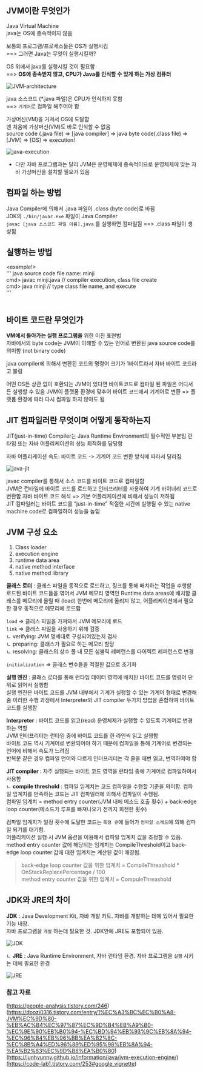 ## JVM이란 무엇인가 
Java Virtual Machine    
java는 OS에 종속적이지 않음 

보통의 프로그램/프로세스들은 OS가 실행시킴      
==> 그러면 Java는 무엇이 실행시킬까?        

OS 위에서 java를 실행시킬 것이 필요함       
==> **OS에 종속받지 않고, CPU가 Java를 인식할 수 있게 하는 가상 컴퓨터**      
   
      
![JVM-architecture](./assets/jvm-architecture.png)      
   
java 소스코드 (*.java 파일)은 CPU가 인식하지 못함       
==> `기계어`로 컴파일 해주어야 함        
   

   
가상머신(VM)을 거쳐서 OS에 도달함   
맨 처음에 가상머신(VM)도 바로 인식할 수 없음    
source code (.java file) => [java compiler] => java byte code(.class file) => [JVM] => [OS] => execution!   
   
![java-execution](./assets/java-execution.jpg)  

* 다만 자바 프로그램과는 달리 JVM은 운영체제에 종속적이므로 운영체제에 맞는 자바 가상머신을 설치할 필요가 있음      

## 컴파일 하는 방법 

Java Compiler에 의해서 .java 파일이 .class (byte code)로 바뀜   
JDK의 `./bin/javac.exe` 파일이 Java Compiler    
`javac [java 소스코드 파일 이름].java` 를 실행하면 컴파일됨 
==> .class 파일이 생성됨    

## 실행하는 방법    

<example!>  
'''
java source code file name: minji   
cmd> javac minji.java  // compiler execution, class file create     
cmd> java minji        // type class file name, and execute     
'''  
&nbsp;

## 바이트 코드란 무엇인가   
**VM에서 돌아가는 실행 프로그램을** 위한 이진 표현법    
자바에서의 byte code는 JVM이 이해할 수 있는 언어로 변환된 java source code를 의미함 (not binary code)   

java compiler에 의해서 변환된 코드의 명령어 크기가 1바이트라서 자바 바이트 코드라고 불림    

어떤 OS든 상관 없이 호환되는 JVM이 있다면 바이트코드로 컴파일 된 파일은 어디서든 실행할 수 있음 
JVM이 플랫폼 환경에 맞추어 바이트 코드에서 기계어로 변환 => 플랫폼 환경에 따라 다시 컴파일 하지 않아도 됨   


## JIT 컴파일러란 무엇이며 어떻게 동작하는지    
JIT(just-in-time) Compiler는 Java Runtime Environment의 필수적인 부분임 
런타임 또는 자바 어플리케이션의 성능 최적화를 담당함    

자바 어플리케이션 속도: 바이트 코드 -> 기계어 코드 변환 방식에 따라서 달라짐    

![java-jit](./assets/java-jit.png)

javac compiler를 통해서 소스 코드를 바이트 코드로 컴파일함  
JVM은 런타임에 바이트 코드를 로드하고 인터프리터를 사용하여 기계 바이너리 코드로 변환함 
자바 바이트 코드 해석 => 기본 어플리케이션에 비해서 성능이 저하됨   
JIT 컴파일러는 바이트 코드를 "just-in-time" 적절한 시간에 실행될 수 있는 native machine code로 컴파일하여 성능을 높임       

## JVM 구성 요소       
   
1. Class loader
2. execution engine
3. runtime data area
4. native method interface
5. native method library   
   
**클래스 로더** : 클래스 파일을 동적으로 로드하고, 링크를 통해 배치하는 작업을 수행함       
로드된 바이트 코드들을 엮어서 JVM 메모리 영역인 Runtime data areas에 배치함 
클래스를 메모리에 올릴 때 (load) 한번에 메모리에 올리지 않고, 어플리케이션에서 필요한 경우 동적으로 메모리에 로드함     
  
`load` => 클래스 파일을 가져와서 JVM 메모리에 로드    
`link` => 클래스 파일을 사용하기 위해 검증    
ㄴ verifying: JVM 명세대로 구성되어있는지 검사  
ㄴ preparing: 클래스가 필요로 하는 메모리 할당  
ㄴ resolving: 클래스의 상수 풀 내 모든 심볼릭 레퍼런스를 다이렉트 레퍼런스로 변경   
  
`initialization` => 클래스 변수들을 적절한 값으로 초기화      

    
**실행 엔진** : 클래스 로더를 통해 런타임 데이터 영역에 배치된 바이트 코드를 명령어 단위로 읽어서 실행함    
실행 엔진은 바이트 코드를 JVM 내부에서 기계가 실행할 수 있는 기계어 형태로 변경해줌 
이러한 수행 과정에서 Interpreter와 JIT compiler 두가지 방법을 혼합하여 바이트 코드를 실행함     

**Interpreter** : 바이트 코드를 읽고(read) 운영체제가 실행할 수 있도록 기계어로 변경하는 역할   
JVM 인터프리터는 런타임 중에 바이트 코드를 한 라인씩 읽고 실행함    
바이트 코드 역시 기계어로 변환되어야 하기 때문에 컴파일을 통해 기계어로 변경되는 언어에 비해서 속도가 느려짐    
반복문 같은 경우 컴파일 언어와 다르게 인터프리터는 각 줄을 매번 읽고, 번역하여야 함 

**JIT compiler** : 자주 실행되는 바이트 코드 영역을 런타임 중에 기계어로 컴파일하여서 사용함    
ㄴ **compile threshold** : 컴파일 임계치는 코드 컴파일을 수행할 기준을 의미함. 컴파일 임계치를 만족하는 코드는 JIT 컴파일러에 의해서 컴파일이 수행됨.   
컴파일 임계치 = method entry counter(JVM 내에 메소드 호출 횟수) + back-edge loop counter(메소드가 루프를 빠져나오기 전까지 회전한 횟수)     

컴파일 임계치가 일정 횟수에 도달한 코드는 `특정 큐`에 들어가 `컴파일 스레드`에 의해 컴파일 되기를 대기함.   
어플리케이션 실행 시 JVM 옵션을 이용해서 컴파일 임계치 값을 조정할 수 있음. 
method entry counter 값에 해당되는 임계치는 CompileThreshold이고 back-edge loop counter 값에 대한 임계치는 계산된 값이 매칭됨.


> back-edge loop counter 값을 위한 임계치 = CompileThreashold * OnStackReplacePercentage / 100   
> method entry counter 값을 위한 임계치 = CompuleThreashold       

## JDK와 JRE의 차이   

**JDK** : Java Development Kit, 자바 개발 키트. 자바를 개발하는 데에 있어서 필요한 기능 내장.   
자바 프로그램을 `개발` 하는데 필요한 것. JDK안에 JRE도 포함되어 있음.   
   
![JDK](./assets/JDK.png)   
   
ㄴ **JRE** : Java Runtime Environment, 자바 런타임 환경. 자바 프로그램을 `실행` 시키는 데에 필요한 환경    
   
![JRE](./assets/JRE.png)   
    
   
### 참고 자료
(https://people-analysis.tistory.com/246)
(https://doozi0316.tistory.com/entry/1%EC%A3%BC%EC%B0%A8-JVM%EC%9D%80-%EB%AC%B4%EC%97%87%EC%9D%B4%EB%A9%B0-%EC%9E%90%EB%B0%94-%EC%BD%94%EB%93%9C%EB%8A%94-%EC%96%B4%EB%96%BB%EA%B2%8C-%EC%8B%A4%ED%96%89%ED%95%98%EB%8A%94-%EA%B2%83%EC%9D%B8%EA%B0%80)
(https://junhyunny.github.io/information/java/jvm-execution-engine/)
(https://code-lab1.tistory.com/253#google_vignette)
